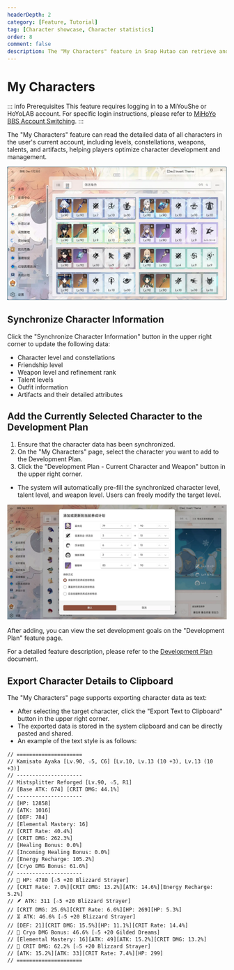```yaml
---
headerDepth: 2
category: [Feature, Tutorial]
tag: [Character showcase, Character statistics]
order: 8
comment: false
description: The "My Characters" feature in Snap Hutao can retrieve and display detailed data of the characters under a Genshin Impact account, including level, constellations, talents, and artifact attributes, and provide analysis.
---
```


# My Characters

::: info Prerequisites
This feature requires logging in to a MiYouShe or HoYoLAB account. For specific login instructions, please refer to [MiHoYo BBS Account Switching](mhy-account-switch.md#mihoyo-bbs-account-switch).
:::

The "My Characters" feature can read the detailed data of all characters in the user's current account, including levels, constellations, weapons, talents, and artifacts, helping players optimize character development and management.

![Grid View Example](/images/202501/characters_data.webp)

## Synchronize Character Information

Click the "Synchronize Character Information" button in the upper right corner to update the following data:

- Character level and constellations
- Friendship level
- Weapon level and refinement rank
- Talent levels
- Outfit information
- Artifacts and their detailed attributes

## Add the Currently Selected Character to the Development Plan

1. Ensure that the character data has been synchronized.
2. On the "My Characters" page, select the character you want to add to the Development Plan.
3. Click the "Development Plan - Current Character and Weapon" button in the upper right corner.

- The system will automatically pre-fill the synchronized character level, talent level, and weapon level. Users can freely modify the target level.

![Development Example Image](/images/202501/character_develop.webp)

After adding, you can view the set development goals on the "Development Plan" feature page.

For a detailed feature description, please refer to the [Development Plan](./develop-plan.md#development-plan) document.

## Export Character Details to Clipboard

The "My Characters" page supports exporting character data as text:

- After selecting the target character, click the "Export Text to Clipboard" button in the upper right corner.
- The exported data is stored in the system clipboard and can be directly pasted and shared.
- An example of the text style is as follows:

```text
// =====================
// Kamisato Ayaka [Lv.90, ☆5, C6] [Lv.10, Lv.13 (10 +3), Lv.13 (10 +3)]
// ---------------------
// Mistsplitter Reforged [Lv.90, ☆5, R1]
// [Base ATK: 674] [CRIT DMG: 44.1%]
// ---------------------
// [HP: 12858]
// [ATK: 1016]
// [DEF: 784]
// [Elemental Mastery: 16]
// [CRIT Rate: 40.4%]
// [CRIT DMG: 262.3%]
// [Healing Bonus: 0.0%]
// [Incoming Healing Bonus: 0.0%]
// [Energy Recharge: 105.2%]
// [Cryo DMG Bonus: 61.6%]
// ---------------------
// 🌷 HP: 4780 [☆5 +20 Blizzard Strayer]
// [CRIT Rate: 7.0%][CRIT DMG: 13.2%][ATK: 14.6%][Energy Recharge: 5.2%]
// 🪶 ATK: 311 [☆5 +20 Blizzard Strayer]
// [CRIT DMG: 25.6%][CRIT Rate: 6.6%][HP: 269][HP: 5.3%]
// ⏳ ATK: 46.6% [☆5 +20 Blizzard Strayer]
// [DEF: 21][CRIT DMG: 15.5%][HP: 11.1%][CRIT Rate: 14.4%]
// 🍷 Cryo DMG Bonus: 46.6% [☆5 +20 Gilded Dreams]
// [Elemental Mastery: 16][ATK: 49][ATK: 15.2%][CRIT DMG: 13.2%]
// 👑 CRIT DMG: 62.2% [☆5 +20 Blizzard Strayer]
// [ATK: 15.2%][ATK: 33][CRIT Rate: 7.4%][HP: 299]
// =====================
```
